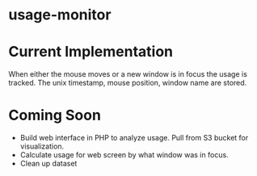 # usage-monitor

# Current Implementation
When either the mouse moves or a new window is in focus the usage is tracked.  The unix timestamp, mouse position, window name are stored.

# Coming Soon
* Build web interface in PHP to analyze usage.  Pull from S3 bucket for visualization.
* Calculate usage for web screen by what window was in focus.
* Clean up dataset
